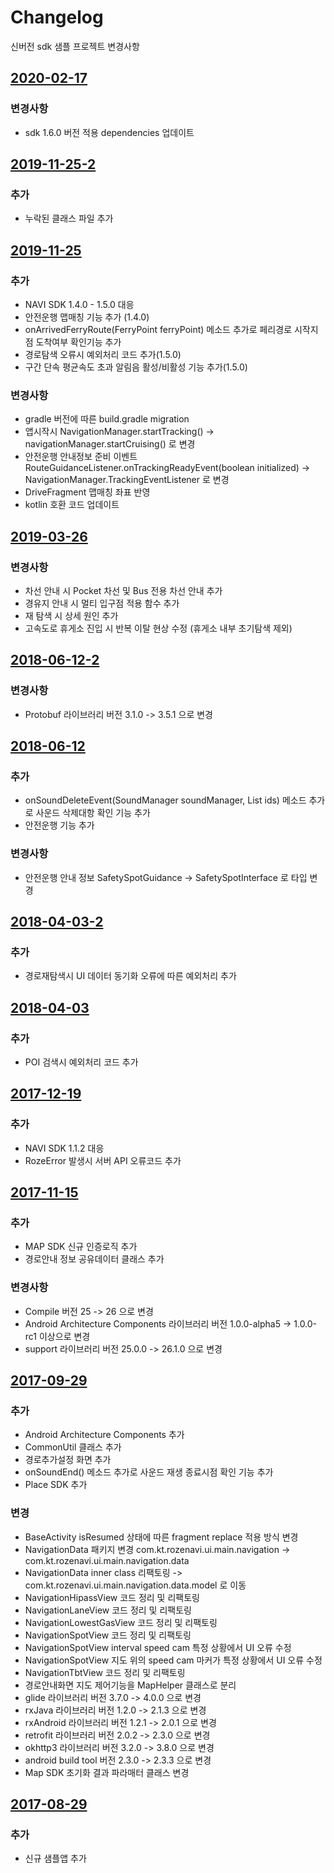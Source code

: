 # Changelog
신버전 sdk 샘플 프로젝트 변경사항

## [2020-02-17]

### 변경사항
- sdk 1.6.0 버전 적용 dependencies 업데이트

## [2019-11-25-2]

### 추가
- 누락된 클래스 파일 추가

## [2019-11-25]

### 추가
- NAVI SDK 1.4.0 - 1.5.0 대응
- 안전운행 맵매칭 기능 추가 (1.4.0)
- onArrivedFerryRoute(FerryPoint ferryPoint) 메소드 추가로 페리경로 시작지점 도착여부 확인기능 추가
- 경로탐색 오류시 예외처리 코드 추가(1.5.0)
- 구간 단속 평균속도 초과 알림음 활성/비활성 기능 추가(1.5.0)

### 변경사항
- gradle 버전에 따른 build.gradle migration
- 앱시작시 NavigationManager.startTracking() -> navigationManager.startCruising() 로 변경
- 안전운행 안내정보 준비 이벤트 RouteGuidanceListener.onTrackingReadyEvent(boolean initialized) -> NavigationManager.TrackingEventListener 로 변경
- DriveFragment 맵매칭 좌표 반영
- kotlin 호환 코드 업데이트

## [2019-03-26]

### 변경사항
- 차선 안내 시 Pocket 차선 및 Bus 전용 차선 안내 추가
- 경유지 안내 시 멀티 입구점 적용 함수 추가
- 재 탐색 시 상세 원인 추가
- 고속도로 휴게소 진입 시 반복 이탈 현상 수정 (휴게소 내부 초기탐색 제외)

## [2018-06-12-2]

### 변경사항
- Protobuf 라이브러리 버전 3.1.0 -> 3.5.1 으로 변경

## [2018-06-12]

### 추가
- onSoundDeleteEvent(SoundManager soundManager, List<Long> ids) 메소드 추가로 사운드 삭제대항 확인 기능 추가
- 안전운행 기능 추가

### 변경사항
- 안전운행 안내 정보 SafetySpotGuidance -> SafetySpotInterface 로 타입 변경

## [2018-04-03-2]

### 추가
- 경로재탐색시 UI 데이터 동기화 오류에 따른 예외처리 추가

## [2018-04-03]

### 추가
- POI 검색시 예외처리 코드 추가

## [2017-12-19]

### 추가
- NAVI SDK 1.1.2 대응
- RozeError 발생시 서버 API 오류코드 추가


## [2017-11-15]

### 추가
- MAP SDK 신규 인증로직 추가
- 경로안내 정보 공유데이터 클래스 추가

### 변경사항
- Compile 버전 25 -> 26 으로 변경
- Android Architecture Components 라이브러리 버전 1.0.0-alpha5 -> 1.0.0-rc1 이상으로 변경
- support 라이브러리 버전 25.0.0 -> 26.1.0 으로 변경

## [2017-09-29]

### 추가
- Android Architecture Components 추가
- CommonUtil 클래스 추가
- 경로추가설정 화면 추가
- onSoundEnd() 메소드 추가로 사운드 재생 종료시점 확인 기능 추가
- Place SDK 추가

### 변경
- BaseActivity isResumed 상태에 따른 fragment replace 적용 방식 변경
- NavigationData 패키지 변경 com.kt.rozenavi.ui.main.navigation -> com.kt.rozenavi.ui.main.navigation.data
- NavigationData inner class 리팩토링 -> com.kt.rozenavi.ui.main.navigation.data.model 로 이동
- NavigationHipassView 코드 정리 및 리팩토링
- NavigationLaneView 코드 정리 및 리팩토링
- NavigationLowestGasView 코드 정리 및 리팩토링
- NavigationSpotView 코드 정리 및 리팩토링
- NavigationSpotView interval speed cam 특정 상황에서 UI 오류 수정
- NavigationSpotView 지도 위의 speed cam 마커가 특정 상황에서 UI 오류 수정
- NavigationTbtView 코드 정리 및 리팩토링
- 경로안내화면 지도 제어기능을 MapHelper 클래스로 분리
- glide 라이브러리 버전 3.7.0 -> 4.0.0 으로 변경
- rxJava 라이브러리 버전 1.2.0 -> 2.1.3 으로 변경
- rxAndroid 라이브러리 버전 1.2.1 -> 2.0.1 으로 변경
- retrofit 라이브러리 버전 2.0.2 -> 2.3.0 으로 변경
- okhttp3 라이브러리 버전 3.2.0 -> 3.8.0 으로 변경
- android build tool 버전 2.3.0 -> 2.3.3 으로 변경
- Map SDK 초기화 결과 파라매터 클래스 변경

## [2017-08-29]

### 추가
- 신규 샘플앱 추가

[2020-02-17]: https://github.com/ktgis/roze/commit/d6cd71a45f759ddf0f5692e153c128e8f51a94c3
[2019-11-25-2]: https://github.com/ktgis/roze/commit/331c49ce67cea50d5af3b88f56094391881b9cba
[2019-11-25]: https://github.com/ktgis/roze/commit/55c88eadbb58f60db6f6635ee15d1677db331f6d
[2019-03-26]: https://github.com/ktgis/roze/commit/34ba5836e2d178c14107830963b4416716601474
[2018-06-12-2]: https://github.com/ktgis/roze/commit/611bf0e0ecdefe1d8f61eff9ff40a1ec1a25af47
[2018-06-12]: https://github.com/ktgis/roze/commit/35d3fcf545edd6b803e86853973fbbcb19dd6f27
[2018-04-03-2]: https://github.com/ktgis/roze/commit/a7611c53d9b5ec4889c46a051d964325c9d891ce
[2018-04-03]: https://github.com/ktgis/roze/commit/9ddefa605ff21a6921b658d800bf882c0e879beb
[2017-12-19]: https://github.com/ktgis/roze/commit/87330933ee23fe642568b4c17977b180987a17c0
[2017-11-15]: https://github.com/ktgis/roze/commit/1ebe8e21fd11f3854d0bdc8940221ad506c2535f
[2017-09-29]: https://github.com/ktgis/roze/commit/65c9784643855649189a55981258c9b43236524e
[2017-08-29]: https://github.com/ktgis/roze/commit/3f2c60129cb121a760ebc0cda6640e78d6289a1e
